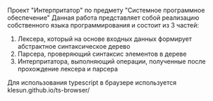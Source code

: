 Проект "Интерпритатор" по предмету "Системное программное обеспечение"
Данная работа представляет собой реализацию собственного языка программирования и состоит из 3 частей:
1.  Лексера, который на основе входных данных формирует абстрактное синтаксическое дерево
2.  Парсера, проверяющий синтаксис элементов в дереве
3.  Интерпритатора, выполняющий операции, полученные после прохождение лексера и парсера


Для использования typescript в браузере используется klesun.github.io/ts-browser/ 
